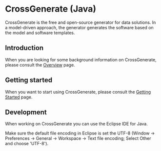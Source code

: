 # CrossGenerate (Java)

CrossGenerate is the free and open-source generator for data solutions. In a model-driven approach, the generator generates the software based on the model and software templates.

## Introduction

When you are looking for some background information on CrossGenerate, please consult the [Overview](https://generate.crossbreeze.nl/docs/latest/Overview/) page.

## Getting started

When you want to start using CrossGenerate, please consult the [Getting Started](https://generate.crossbreeze.nl/docs/latest/GettingStarted/) page.

## Development

When working on CrossGenerate you can use the Eclipse IDE for Java.

Make sure the default file encoding in Eclipse is set the UTF-8 (Window -> Preferences -> General -> Workspace -> Text file encoding; Select Other and choose 'UTF-8').